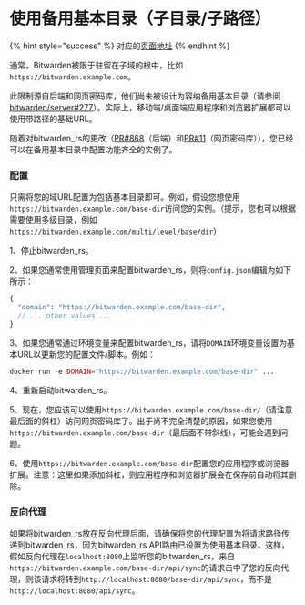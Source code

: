 # 使用备用基本目录（子目录/子路径）

{% hint style="success" %}
对应的[页面地址](https://github.com/dani-garcia/bitwarden_rs/wiki/Using-an-alternate-base-dir)
{% endhint %}

通常，Bitwarden被限于驻留在子域的根中，比如`https://bitwarden.example.com`。

此限制源自后端和网页密码库，他们尚未被设计为容纳备用基本目录（请参阅[bitwarden/server\#277](https://github.com/bitwarden/server/issues/277)）。实际上，移动端/桌面端应用程序和浏览器扩展都可以使用带路径的基础URL。

随着对bitwarden\_rs的更改（[PR\#868](https://github.com/dani-garcia/bitwarden_rs/pull/868)（后端）和[PR\#11](https://github.com/dani-garcia/bw_web_builds/pull/11)（网页密码库）），您已经可以在备用基本目录中配置功能齐全的实例了。

### 配置

只需将您的域URL配置为包括基本目录即可。例如，假设您想使用`https://bitwarden.example.com/base-dir`访问您的实例。（提示，您也可以根据需要使用多级目录，例如`https://bitwarden.example.com/multi/level/base/dir`）

1、停止bitwarden\_rs。

2、如果您通常使用管理页面来配置bitwarden\_rs，则将`config.json`编辑为如下所示：

```php
{
  "domain": "https://bitwarden.example.com/base-dir",
  // ... other values ...
}
```

3、如果您通常通过环境变量来配置bitwarden\_rs，请将`DOMAIN`环境变量设置为基本URL以更新您的配置文件/脚本。例如：

```php
docker run -e DOMAIN="https://bitwarden.example.com/base-dir" ...
```

4、重新启动bitwarden\_rs。

5、现在，您应该可以使用`https://bitwarden.example.com/base-dir/`（请注意最后面的斜杠）访问网页密码库了。出于尚不完全清楚的原因，如果您使用`https://bitwarden.example.com/base-dir`（最后面不带斜线），可能会遇到问题。

6、使用`https://bitwarden.example.com/base-dir`配置您的应用程序或浏览器扩展。注意：这里如果添加斜杠，则应用程序和浏览器扩展会在保存前自动将其删除。

### 反向代理

如果将bitwarden\_rs放在反向代理后面，请确保将您的代理配置为将请求路径传递到bitwarden\_rs，因为bitwarden\_rs API路由已设置为使用基本目录。这样，假如反向代理在`localhost:8080`上监听您的bitwarden\_rs，来自`https://bitwarden.example.com/base-dir/api/sync`的请求击中了您的反向代理，则该请求将转到`http://localhost:8080/base-dir/api/sync`，而不是`http://localhost:8080/api/sync`。

